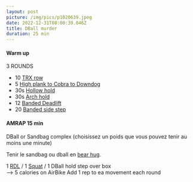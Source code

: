 ```yaml
---
layout: post
picture: /img/pics/p1020639.jpeg
date: 2022-12-31T08:00:39.046Z
title: DBall murder
duration: 25 min
---
```

#### Warm up 

3 ROUNDS

* 10 [TRX row](https://www.youtube.com/watch?v=lBxgQ2FEiH8)
* 5 [High plank to Cobra to Downdog](https://www.youtube.com/watch?v=3x0CjmxEb08)
* 30s [Hollow hold](https://www.youtube.com/watch?v=4xRpGgttca8)
* 30s [Arch hold](https://www.youtube.com/watch?v=prz7jmsyOaQ)
* 12 [Banded Deadlift](https://www.youtube.com/watch?v=JqSk2ydDIkk)
* 20 [Banded side step](https://www.youtube.com/watch?v=CPvijTQz6a0) 

#### AMRAP 15 min

DBall or Sandbag complex (choisissez un poids que vous pouvez tenir au moins une minute)

Tenir le sandbag ou dball en [bear hug](https://www.youtube.com/watch?v=QbcXYQc-nsI). 

1 [RDL](https://www.youtube.com/shorts/Av6itwDL1jU) / 1 [Squat](https://www.youtube.com/watch?v=LtNSUhZJWJU) / 1 DBall hold step over box\
--> 5 calories on AirBike
Add 1 rep to ea movement each round 

>
